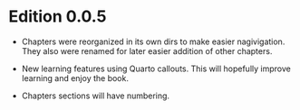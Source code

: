 # Edition 0.0.5

- Chapters were reorganized in its own dirs to make easier nagivigation. They also were renamed for later easier addition of other chapters.

- New learning features using Quarto callouts. This will hopefully improve learning and enjoy the book.

- Chapters sections will have numbering.
